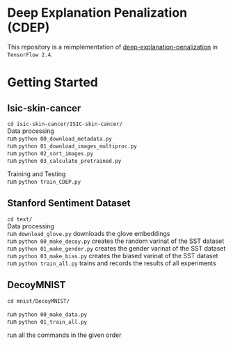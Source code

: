 # Deep Explanation Penalization (CDEP)
This repository is a reimplementation of [deep-explanation-penalization](https://github.com/laura-rieger/deep-explanation-penalization) in
`TensorFlow 2.4`.

# Getting Started
## Isic-skin-cancer

`cd isic-skin-cancer/ISIC-skin-cancer/` <br>
Data processing <br>
run `python 00_download_metadata.py` <br>
run `python 01_download_images_multiproc.py` <br>
run `python 02_sort_images.py`<br>
run `python 03_calculate_pretrained.py`<br>

Training and Testing <br>
run `python train_CDEP.py`<br>

## Stanford Sentiment Dataset <br>
`cd text/`<br>
Data processing <br>
run `download_glove.py` downloads the glove embeddings <br>
run `python 00_make_decoy.py` creates the random varinat of the SST dataset<br>
run `python 01_make_gender.py` creates the gender varinat of the SST dataset<br>
run `python 03_make_bias.py` creates the biased varinat of the SST dataset<br>
run `python train_all.py` trains and records the results of all experiments<br>

## DecoyMNIST <br>

`cd mnist/DecoyMNIST/` <br>

run `python 00_make_data.py` <br>
run `python 01_train_all.py` <br>


run all the commands in the given order


